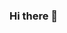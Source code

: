 ### Hi there 👋

<!--
**MlvPrasadOfficial/MlvPrasadOfficial** is a ✨ _special_ ✨ repository because its `README.md` (this file) appears on your GitHub profile.

Here are some ideas to get you started:

- 🔭 I’m currently working on ...data engineering and data science in cyient banaglore.
- 🌱 I’m currently learning ...scaler dsml course
- 👯 I’m looking to collaborate on ...similar scaler students
- 🤔 I’m looking for help with .. cracking MAANG
- 💬 Ask me about ...SCALER COURSE
- 📫 How to reach me: ...Whatsapp : +91 7680896860
- ⚡ Fun fact: ... born in oldest cultural land = INDIA.
-->
